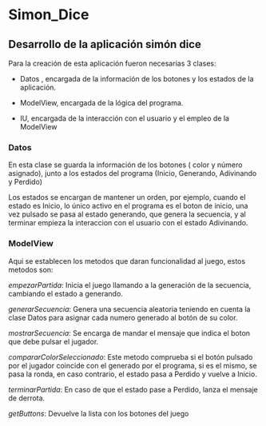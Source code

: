 # Simon_Dice

## Desarrollo de la aplicación simón dice

Para la creación de esta aplicación fueron necesarias 3 clases:


- Datos , encargada de la información de los botones y los estados de la aplicación.

- ModelView, encargada de la lógica del programa.

- IU, encargada de la interacción con el usuario y el empleo de la ModelView


### Datos

En esta clase se guarda la información de los botones ( color y número asignado), junto a los estados del programa (Inicio, Generando, Adivinando y Perdido)

Los estados se encargan de mantener un orden, por ejemplo, cuando el estado es Inicio, lo único activo en el programa es el boton de inicio, una vez pulsado se pasa al estado generando, que genera la secuencia, y al terminar empieza la interaccion con el usuario con el estado Adivinando.


### ModelView

Aqui se establecen los metodos que daran funcionalidad al juego, estos metodos son:

*empezarPartida*: Inicia el juego llamando a la generación de la secuencia, cambiando el estado a generando.

*generarSecuencia*: Genera una secuencia aleatoria teniendo en cuenta la clase Datos para asignar cada numero generado al botón de su color.

*mostrarSecuencia*: Se encarga de mandar el mensaje que indica el boton que debe pulsar el jugador.

*compararColorSeleccionado*: Este metodo comprueba si el botón pulsado por el jugador coincide con el generado por el programa, si es el mismo, se pasa la ronda, en caso contrario, el estado pasa a Perdido y vuelve a Inicio.

*terminarPartida*: En caso de que el estado pase a Perdido, lanza el mensaje de derrota.

*getButtons*: Devuelve la lista con los botones del juego




